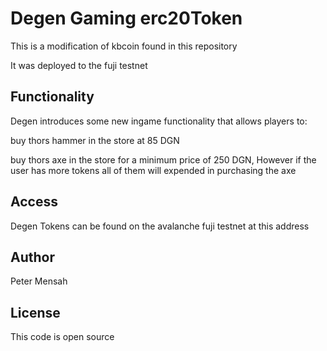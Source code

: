 # Degen Gaming erc20Token

This is a modification of kbcoin found in this repository

It was deployed to the fuji testnet


## Functionality
Degen introduces some new ingame functionality that allows players to:

buy thors hammer in the store at 85 DGN

buy thors axe in the store for a minimum price of 250 DGN, However if the user has more tokens all of them will expended in purchasing the axe

## Access
Degen Tokens can be found on the avalanche fuji testnet at this address



## Author
Peter Mensah

## License

This code is open source
